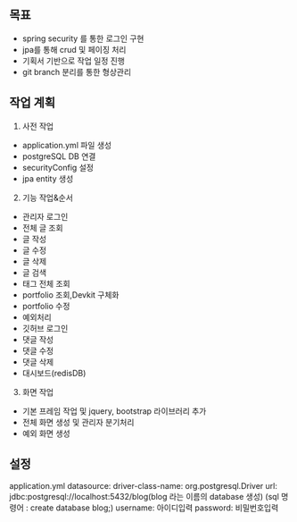 ## 목표
- spring security 를 통한 로그인 구현 
- jpa를 통해 crud 및 페이징 처리
- 기획서 기반으로 작업 일정 진행
- git branch 분리를 통한 형상관리

## 작업 계획
1. 사전 작업
- application.yml 파일 생성
-  postgreSQL DB 연결
-  securityConfig 설정
-  jpa entity 생성
2.  기능 작업&순서
- 관리자 로그인
- 전체 글 조회
- 글 작성
- 글 수정
- 글 삭제
- 글 검색
- 태그 전체 조회
- portfolio 조회,Devkit 구체화
- portfolio 수정
- 예외처리
- 깃허브 로그인
- 댓글 작성
- 댓글 수정
- 댓글 삭제
- 대시보드(redisDB)
3. 화면 작업
- 기본 프레임 작업 및 jquery, bootstrap 라이브러리 추가
- 전체 화면 생성 및 관리자 분기처리
- 예외 화면 생성


## 설정
application.yml
datasource:
driver-class-name: org.postgresql.Driver
url: jdbc:postgresql://localhost:5432/blog(blog 라는 이름의 database 생성)
(sql 명령어 : create database blog;)
username: 아이디입력
password: 비밀번호입력
